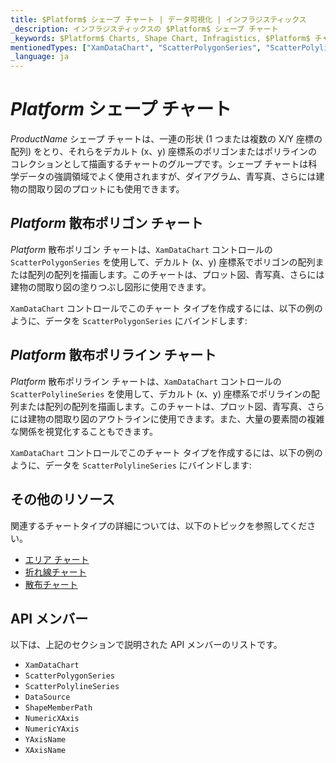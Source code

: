 ```yaml
---
title: $Platform$ シェープ チャート | データ可視化 | インフラジスティックス
_description: インフラジスティックスの $Platform$ シェープ チャート
_keywords: $Platform$ Charts, Shape Chart, Infragistics, $Platform$ チャート, シェープ チャート, インフラジスティックス
mentionedTypes: ["XamDataChart", "ScatterPolygonSeries", "ScatterPolylineSeries"]
_language: ja
---
```

# $Platform$ シェープ チャート

$ProductName$ シェープ チャートは、一連の形状 (1 つまたは複数の X/Y 座標の配列) をとり、それらをデカルト (x、y) 座標系のポリゴンまたはポリラインのコレクションとして描画するチャートのグループです。シェープ チャートは科学データの強調領域でよく使用されますが、ダイアグラム、青写真、さらには建物の間取り図のプロットにも使用できます。

## $Platform$ 散布ポリゴン チャート

$Platform$ 散布ポリゴン チャートは、`XamDataChart` コントロールの `ScatterPolygonSeries` を使用して、デカルト (x、y) 座標系でポリゴンの配列または配列の配列を描画します。このチャートは、プロット図、青写真、さらには建物の間取り図の塗りつぶし図形に使用できます。

`XamDataChart` コントロールでこのチャート タイプを作成するには、以下の例のように、データを `ScatterPolygonSeries` にバインドします:

<code-view style="height: 600px"
           data-demos-base-url="{environment:dvDemosBaseUrl}"
           iframe-src="{environment:dvDemosBaseUrl}/charts/data-chart-type-scatter-polygon-series"
           alt="$Platform$ 散布ポリゴン チャート" >
</code-view>

<div class="divider--half"></div>

## $Platform$ 散布ポリライン チャート

$Platform$ 散布ポリライン チャートは、`XamDataChart` コントロールの `ScatterPolylineSeries` を使用して、デカルト (x、y) 座標系でポリラインの配列または配列の配列を描画します。このチャートは、プロット図、青写真、さらには建物の間取り図のアウトラインに使用できます。また、大量の要素間の複雑な関係を視覚化することもできます。

`XamDataChart` コントロールでこのチャート タイプを作成するには、以下の例のように、データを `ScatterPolylineSeries` にバインドします:

<code-view style="height: 600px"
           data-demos-base-url="{environment:dvDemosBaseUrl}"
           iframe-src="{environment:dvDemosBaseUrl}/charts/data-chart-type-scatter-polyline-series"
           alt="$Platform$ 散布ポリライン チャート" >
</code-view>

<div class="divider--half"></div>

## その他のリソース

関連するチャートタイプの詳細については、以下のトピックを参照してください。

- [エリア チャート](area-chart.md)
- [折れ線チャート](line-chart.md)
- [散布チャート](scatter-chart.md)

## API メンバー

以下は、上記のセクションで説明された API メンバーのリストです。

- `XamDataChart`
- `ScatterPolygonSeries`
- `ScatterPolylineSeries`
- `DataSource`
- `ShapeMemberPath`
- `NumericXAxis`
- `NumericYAxis`
- `YAxisName`
- `XAxisName`